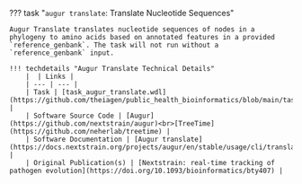 ??? task "`augur translate`: Translate Nucleotide Sequences"

    Augur Translate translates nucleotide sequences of nodes in a phylogeny to amino acids based on annotated features in a provided `reference_genbank`. The task will not run without a `reference_genbank` input.

    !!! techdetails "Augur Translate Technical Details"        
        |  | Links |
        | --- | --- |
        | Task | [task_augur_translate.wdl](https://github.com/theiagen/public_health_bioinformatics/blob/main/tasks/phylogenetic_inference/augur/task_augur_translate.wdl) |
        | Software Source Code | [Augur](https://github.com/nextstrain/augur)<br>[TreeTime](https://github.com/neherlab/treetime) |
        | Software Documentation | [Augur translate](https://docs.nextstrain.org/projects/augur/en/stable/usage/cli/translate.html) |
        | Original Publication(s) | [Nextstrain: real-time tracking of pathogen evolution](https://doi.org/10.1093/bioinformatics/bty407) |
